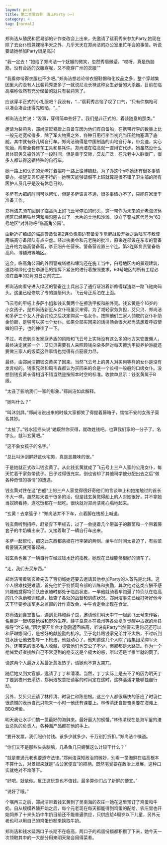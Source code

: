 ```yaml
---
layout: post
title: 第二百零四节　海上Party（一）
category: 4
tag: [normal]
---
```


郑尚洁从殖民和贸易部的计作查改会上出来，先邀请了裴莉秀来参加Party,她现在除了去女仆班兼裸裎半天之外，几乎天天在郑尚洁的办公室里忙年会的事情。听说要请她参加Party很是高兴

“我一定去！”她给了郑尚洁一个妩媚的微笑，忽然秀眉微蹙，“哎呀，真是伤脑筋，没有合适的衣服穿呢，又不能穿广州的衣服“”

“我看你带得衣服也不少吧。”郑尚洁想若论带衣服鞋帽和化妆品之多，整个穿越集团里大约没有人比裴莉秀更多了一就说尼龙长袜这种女生必备的大杀器，目前在临高堪称依然有充分储备的就只有裴莉秀了。

应该穿半正式的小礼服吧？我没有，“…”裴莉秀苦恼了叹了口气，“只有件旗袍可以凑合凑合还得先晒晒，“…”

郑尚洁连忙说：“没事，穿得简单些好了。我们是非正式的，着装随意的那类。”

邀请为裴莉秀，郑尚洁赶紧蹬上自备车因为他们有自备船，在携带行李的数量上比一般元老宽松得多，除了军火物资之外，各种日用行李当初充当压舱物塞满了底舱。其中就有好几辆自行牟。郑尚洁骑得是中国制造的山地自行车，带变速，实心轮胎，附带全套修车工具和易耗件。郑尚洁在临高就一直用它代步。她虽然没什么具体职务又被外派了一段时间，但是善于交际，交友广泛，在元老中人脉很广，很多人都认得这辆特殊的自行车。

她一路上和认识的元老打着招呼一路上往博铺赶。为了办这个n呼她还有很多事情要办。指望艾贝贝是不行的一她明天能够请假不上班就算是很不错了卫生部的所有医护人员几乎是没有休息日的。

多萨有大把的时间可以帮忙，但是多萨语言不通，很多事情办不了，只能在家里干准备工作。

郑尚洁先骑车回到了临高角上的飞云号停泊的码头，这一带作为未来的元老海滨休闲区已经用铁丝网和壕沟圈占出了一大片的土地和沙滩。设立了警戒区代号为“63号地区”对外称呼“临高角公园”。

由新近扩编成的临高警备营第2连负责周边警备夏季觉醒战役开始之后陆军不敷使用临高守备部队有点空虚。经过执委会和元老院的批准，原来连部设在东市的警备连升格为临高警备营，李亚阳升任营长。警备营设置三个连。第2连即负责警备临高角、博铺港等地区。

这会，临高角公园的外围警戒塔楼和壕沟还在施工当中，臼号地区内的景观建筑，道路和绿化也在李潇侣的指挥下紧张的进行着按照要求，63号地区的所有工程必须在曲年的2月刃日之前完工。

郑尚洁向看守进入绿区的警备连士兵出示了通行证沿着新修得煤渣路一路飞驰向码头。这里已经修筑了专的游艇码头。飞云号正系泊在上面。

飞云号的甲板上多萨小姐和钱玄黄两个在擦洗甲扳和船外壳。钱玄黄是个16岁的小女孩子，是郑尚洁新近从女仆班里买来得。为了减轻家务负担，艾贝贝、郑尚洁和多萨三个女人开会讨论之后决定购买一名女仆。按照他们三家人领取的女仆补助金份额，足够可以买七个女仆。如果全部买回来的话排场会很大郑尚洁想着呼奴使婢的日子，也的神往了一下。

不过，考虑到引发家庭矛盾的风险和飞云号上实际没有这么多的地方来安置佣人，最终决定就买一个：艾贝贝需要有人来照顾钱朵朵多萨对每天擦洗甲扳养护游艇还要做三家人的饭菜这件事情也觉得有点筋疲力尽。

最终，由郑尚洁把钱玄黄买了回来。当然飞云号上的男人对买何等样的女仆是没有发言权的。钱家兄弟和周韦森都认为买回来的会是一个长相一般般的口级女仆。没想到钱玄黄长得相当不错当然是按照本时空的标准。收款单显示：钱玄黄属于B级。

“太丑了影响我们一家的形象。”郑尚洁如此解释。

“她叫什么？”

“叫沐剑屏。”郑尚洁说出来的时候大家都笑了得提着藤箱子，惴惴不安的女孩子莫名其妙。

“太扯了。”钱水廷摇头说“她既然你买得，就改姓钱吧。也算我们家的一分子了。名字么，就叫玄黄吧。”

“这不象女孩子的名字。”

“总比叫沐剑屏好这伙宅男，真是恶趣味的很。”

于是她就正式改叫钱玄黄了。从此钱玄黄就成了飞云号上三户人家的公用女仆，每天忙着干家务带孩子。日子过得很充实。倒也省却了其他司学被分配出去之后“做各种奇怪的事情”的遭遇。

钱玄黄对住在这“白船”上的三户人家觉得很好奇他们的言谈举止和她接触过的首长不大一样。虽然每天要干很多的活，但是钱玄黄觉得船上的人对她很好，并不拿她当奴婢看待，连吃饭都在一起吃。很快就对郑尚洁死心塌地起来。

“玄黄！去拿篮子！”郑尚洁并不下车，点着脚在栈桥上喊道。

钱玄黄听到招呼，赶紧奔下甲板去，过了一会提着几个带盖子的藤筐和一个带着藤套子的牛奶桶出来了。又接着取了一辆自行车出来。

多萨一起帮忙，把这此东西都悬挂在行李架的两侧。坐牛牟时间太紧迫了，有些菜肴要隔天就预备起来。

钱玄黄也推了一辆自行车经过钱水廷的指教，她现在已经能够很好的骑车了。

“走，我们去买东西。”

郑尚洁带着钱玄黄先去了百仞城她还要去邀请其他参加Party的人首先是北炜。这个人很难找更难请，首先他忙于特侦司令部的训练和执勤，其次他对这类应酬不感兴趣他觉得特侦队应该随时都处于临战状态，一早他就骑着车跑遍了特侦队在临高的几个执勤和训练点，检查了各处的战备和训练状况。郑尚洁事先已经打听好他今天下毕要参加军务总监部的计作查改会，中午肯定会出现在食堂。

郑尚洁到食堂售后，遇到北炜和薛子良，邀请他们明天中午一起到飞云号来作客，名目是一起切磋枪械和野外生存。薛子良原本在檐州等各处夏季觉醒中占据的州县指导“治安战。”因为要开年会才刚刚返回临高，听说有Party当然要去更何况还可以和萨琳娜同行，是极好的献殷勤的机冷。至于北炜跟钱家兄弟并不太熟，不过听到钱水廷让他去指导一下枪法，他就动心了。他知道这几个人除了给集团采购军火外，还带来的很多私人收藏，尽管他们也交公了不少，但那都是大路货。作为一个枪械爱好者接触自己不常见到的枪支这是个极大的惑，所以还是半推半就的同了。

请这两个人最近关系最近愈发热乎，请她也不算太突兀。

随后她又到文官部，邀请了丁丁和潘潘。当然，丁丁实际上是去不了的因为明天丁丁要到檐州去采访，郑尚洁故意把请客的时间定在这时，这样潘潘才能够独自行动。

另外，艾贝贝还请了林传清、时袅仁和陈思根。这三个人都很痛快的答应了时袅仁很遗憾的表示自己只能来一小时一他还有课要上。林传清还自告奋勇要在海滩上BBQ烤鱼。

明天我让水手们搞一筐最好的海鲜来。最好最大的螃蟹。”林传清现在是海军里的渣业总队的负责人，各种海产品都在他的手上。

“要开发票，我们照价付钱。该多少就多少，千万别打折扣。”郑尚洁个嘱道。

“你们又不是那些头头脑脑，几条鱼几只螃蟹这么计较干什么？”

“就是普通元老也要遵守法律。”郑尚洁深知政治的微妙，别看一筐海鲜在临高根本不算什么，对景起来就是“占公家便宜”的把柄。既然宅党要在政治上发展，这种口实就绝对不难落下。

“好吧，就依你。反正这玩意也不值钱。最多算你们占了新鲜的便宜。”

“说好了哦。”

个嘱再三之后，郑尚洁带着钱玄黄到了吴南海的农庄一她在这里预订了鸡蛋和牛奶。自从规模养殖开始之后，每个元老现在每天都能得到鸡蛋的配给，农庄里也开始饲养了十来头奶牛牛奶目前还不能普遍供应，只供应给4周岁以下儿童，另外元老也可以用自己的鸡蛋份额来换取牛奶。

郑尚洁和钱水延两口子长期不在临高，两口子的鸡蛋份额都积攒了下来，她今天一次领取其中的一大部分用来明天聚会用得菜肴。

